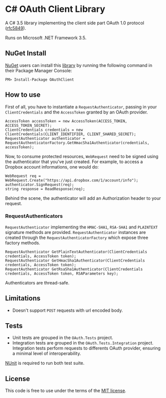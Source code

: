 ﻿C# OAuth Client Library
=======================

A C# 3.5 library implementing the client side part OAuth 1.0 protocol
([rfc5849](http://tools.ietf.org/html/rfc5849)).

Runs on Microsoft .NET Framework 3.5.

NuGet Install
-------------

[NuGet](https://nuget.org/) users can install this 
[library](https://nuget.org/packages/OAuthClient) by running the following 
command in their Package Manager Console:

    PM> Install-Package OAuthClient

How to use
----------

First of all, you have to instantiate a `RequestAuthenticator`, passing in your
`ClientCredentials` and the `AccessToken` granted by an OAuth provider.

    AccessToken accessToken = new AccessToken(ACCESS_TOKEN, ACCESS_TOKEN_SECRET);
    ClientCredentials credentials = new ClientCredentials(CLIENT_IDENTIFIER, CLIENT_SHARED_SECRET);
    RequestAuthenticator authenticator = RequestAuthenticatorFactory.GetHmacSha1Authenticator(credentials, accessToken);

Now, to consume protected resources, `WebRequest` need to be signed using the
authenticator that you've just created. For example, to access a Dropbox account
informations, one would do:

    WebRequest req = WebRequest.Create("https://api.dropbox.com/1/account/info");
    authenticator.SignRequest(req);
    string response = ReadResponse(req);

Behind the scene, the authenticator will add an Authorization header to your request.

### RequestAuthenticators

`RequestAuthenticator` implementing the `HMAC-SHA1`, `RSA-SHA1` and `PLAINTEXT`
signature methods are provided. `RequestAuthenticator` instances are created
through the `RequestAuthenticatorFactory` which expose three factory methods.

    RequestAuthenticator GetPlainTextAuthenticator(ClientCredentials credentials, AccessToken token);
    RequestAuthenticator GetHmacSha1Authenticator(ClientCredentials credentials, AccessToken token);
    RequestAuthenticator GetRsaSha1Authenticator(ClientCredentials credentials, AccessToken token, RSAParameters key);

Authenticators are thread-safe.

Limitations
-----------

* Doesn't support `POST` requests with url encoded body.

Tests
-----

* Unit tests are grouped in the `OAuth.Tests` project.
* Integration tests are grouped in the `OAuth.Tests.Integration` project.
  Integration tests perform requests to differents OAuth provider, ensuring
  a minimal level of interoperability.

[NUnit](http://www.nunit.org/) is required to run both test suite.

License
-------

This code is free to use under the terms of the [MIT license](http://mturcotte.mit-license.org/).
